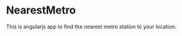 NearestMetro
============

This is angularjs app to find the nearest metro station to your location.
